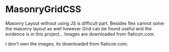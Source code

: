 # MasonryGridCSS
Masonry Layout without using JS is difficult part. Besides flex cannot solve the masonry layout as well however Grid can be found useful and the evidence is in this project... Images are downloaded from flaticon.com.

I don't own the images, its downloaded from flaticon.com.
